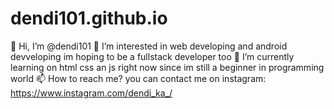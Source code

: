 # dendi101.github.io
👋 Hi, I’m @dendi101
👀 I’m interested in web developing and android devveloping im hoping to be a fullstack developer too
🌱 I’m currently learning on html css an js right now since im still a beginner in programming world
📫 How to reach me? you can contact me on instagram: https://www.instagram.com/dendi_ka_/
